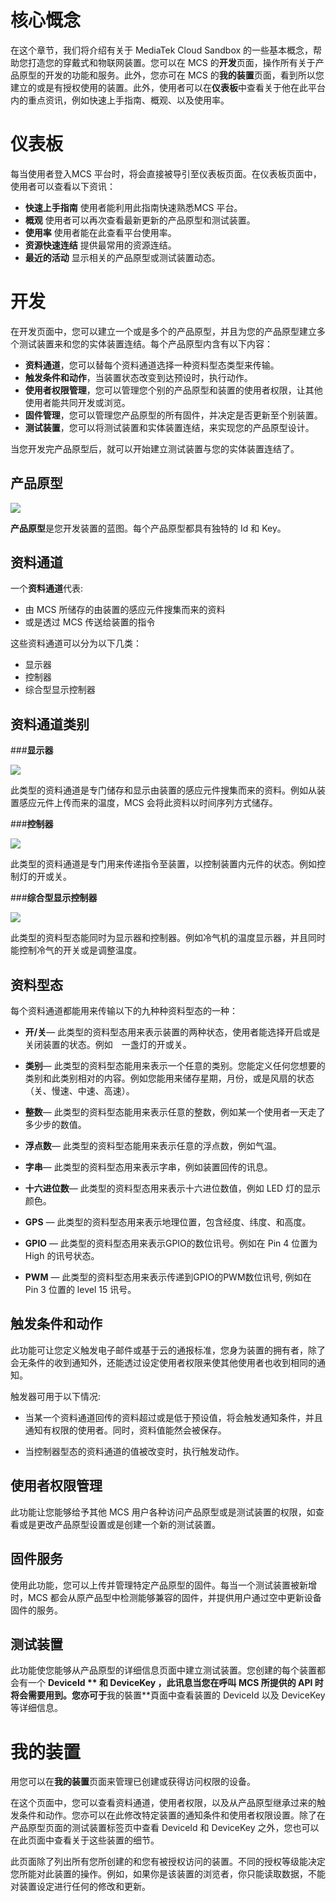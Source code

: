 # **核心慨念**

在这个章节，我们将介绍有关于 MediaTek Cloud Sandbox  的一些基本概念，帮助您打造您的穿戴式和物联网装置。您可以在 MCS 的**开发**页面，操作所有关于产品原型的开发的功能和服务。此外，您亦可在 MCS 的**我的装置**页面，看到所以您建立的或是有授权使用的装置。此外，使用者可以在**仪表板**中查看关于他在此平台内的重点资讯，例如快速上手指南、概观、以及使用率。


# **仪表板**

每当使用者登入MCS 平台时，将会直接被导引至仪表板页面。在仪表板页面中，使用者可以查看以下资讯：


* **快速上手指南** 使用者能利用此指南快速熟悉MCS 平台。
* **概观** 使用者可以再次查看最新更新的产品原型和测试装置。
* **使用率** 使用者能在此查看平台使用率。
* **资源快速连结** 提供最常用的资源连结。
* **最近的活动** 显示相关的产品原型或测试装置动态。

# **开发**

在开发页面中，您可以建立一个或是多个的产品原型，并且为您的产品原型建立多个测试装置来和您的实体装置连结。每个产品原型内含有以下内容：


- **资料通道**，您可以替每个资料通道选择一种资料型态类型来传输。
- **触发条件和动作**，当装置状态改变到达预设时，执行动作。
- **使用者权限管理**，您可以管理您个别的产品原型和装置的使用者权限，让其他使用者能共同开发或浏览。
- **固件管理**，您可以管理您产品原型的所有固件，并决定是否更新至个别装置。
- **测试装置**，您可以将测试装置和实体装置连结，来实现您的产品原型设计。

当您开发完产品原型后，就可以开始建立测试装置与您的实体装置连结了。

## **产品原型**


![](../images/key_concept/img_key_concepts_01.png)

**产品原型**是您开发装置的蓝图。每个产品原型都具有独特的 Id 和 Key。

## **资料通道**

一个**资料通道**代表:
- 由 MCS 所储存的由装置的感应元件搜集而来的资料
- 或是透过 MCS 传送给装置的指令


这些资料通道可以分为以下几类：
- 显示器
- 控制器
- 综合型显示控制器

## **资料通道类别**

###**显示器**

![](../images/key_concept/img_key_concepts_dc_01.png)

此类型的资料通道是专门储存和显示由装置的感应元件搜集而来的资料。例如从装置感应元件上传而来的温度，MCS 会将此资料以时间序列方式储存。


###**控制器**

![](../images/key_concept/img_key_concepts_dc_02.png)

此类型的资料通道是专门用来传递指令至装置，以控制装置内元件的状态。例如控制灯的开或关。


###**综合型显示控制器**

![](../images/key_concept/img_key_concepts_dc_03.png)

此类型的资料型态能同时为显示器和控制器。例如冷气机的温度显示器，并且同时能控制冷气的开关或是调整温度。


## **资料型态**




每个资料通道都能用来传输以下的九种种资料型态的一种：

- **开/关**— 此类型的资料型态用来表示装置的两种状态，使用者能选择开启或是关闭装置的状态。例如　一盏灯的开或关。

- **类别**— 此类型的资料型态能用来表示一个任意的类别。您能定义任何您想要的类别和此类别相对的内容。例如您能用来储存星期，月份，或是风扇的状态（关、慢速、中速、高速）。

- **整数**— 此类型的资料型态能用来表示任意的整数，例如某一个使用者一天走了多少步的数值。

- **浮点数**— 此类型的资料型态能用来表示任意的浮点数，例如气温。

- **字串**— 此类型的资料型态用来表示字串，例如装置回传的讯息。

- **十六进位数**— 此类型的资料型态用来表示十六进位数值，例如 LED 灯的显示颜色。

- **GPS** — 此类型的资料型态用来表示地理位置，包含经度、纬度、和高度。

- **GPIO** — 此类型的资料型态用来表示GPIO的数位讯号。例如在 Pin 4 位置为 High 的讯号状态。

- **PWM** — 此类型的资料型态用来表示传递到GPIO的PWM数位讯号, 例如在 Pin 3 位置的 level 15 讯号。


## **触发条件和动作**

此功能可让您定义触发电子邮件或基于云的通报标准，您身为装置的拥有者，除了会无条件的收到通知外，还能透过设定使用者权限来使其他使用者也收到相同的通知。

触发器可用于以下情况:

- 当某一个资料通道回传的资料超过或是低于预设值，将会触发通知条件，并且通知有权限的使用者。同时，资料值能然会被保存。

- 当控制器型态的资料通道的值被改变时，执行触发动作。


## **使用者权限管理**

此功能让您能够给予其他 MCS 用户各种访问产品原型或是测试装置的权限，如查看或是更改产品原型设置或是创建一个新的测试装置。


## **固件服务**

使用此功能，您可以上传并管理特定产品原型的固件。每当一个测试装置被新增时，MCS 都会从原产品型中检测能够兼容的固件，并提供用户通过空中更新设备固件的服务。

## **测试装置**

此功能使您能够从产品原型的详细信息页面中建立测试装置。您创建的每个装置都会有一个 **DeviceId ** 和 **DeviceKey** ，此讯息当您在呼叫 MCS 所提供的 API 时将会需要用到。您亦可于**我的裝置**頁面中查看装置的 DeviceId 以及 DeviceKey 等详细信息。


# **我的装置**

用您可以在**我的装置**页面来管理已创建或获得访问权限的设备。

在这个页面中，您可以查看资料通道，使用者权限，以及从产品原型继承过来的触发条件和动作。您亦可以在此修改特定装置的通知条件和使用者权限设置。除了在产品原型页面的测试装置标签页中查看 DeviceId 和 DeviceKey 之外，您也可以在此页面中查看关于这些装置的细节。

此页面除了列出所有您所创建的和您有被授权访问的装置。不同的授权等级能决定您所能对此装置的操作。例如，如果你是该装置的浏览者，你只能读取数据，不能对装置设定进行任何的修改和更新。

